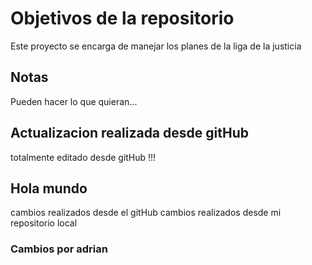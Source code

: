 # Objetivos de la repositorio

Este proyecto se encarga de manejar los planes de la liga de la justicia


## Notas
Pueden hacer lo que quieran...


## Actualizacion realizada desde gitHub
totalmente editado desde gitHub !!!


## Hola mundo
cambios realizados desde el gitHub
cambios realizados desde mi repositorio local


### Cambios por adrian
